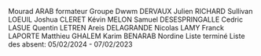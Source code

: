 Mourad ARAB formateur
Groupe Dwwm
DERVAUX Julien
RICHARD Sullivan
LOEUIL Joshua
CLERET Kévin
MELON Samuel
DESESPRINGALLE Cedric
LASUE Quentin
LETREN Areis
DELAGRANDE Nicolas
LAMY Franck
LAPORTE Matthieu
GHALEM Karim
BENARAB Nordine
Liste terminé
Liste des absent:
05/02/2024 - 07/02/2023

